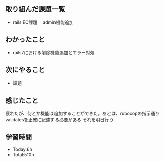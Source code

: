 ## 取り組んだ課題一覧
- rails EC課題 　admin機能追加
## わかったこと
- rails7における削除機能追加とエラー対処
## 次にやること
- 課題
## 感じたこと
疲れたが、何とか機能は追加することができた。あとは、rubocopの指示通りvalidatesを正確に記述する必要がある
それを明日行う
## 学習時間
- Today:6h
- Total:510h
